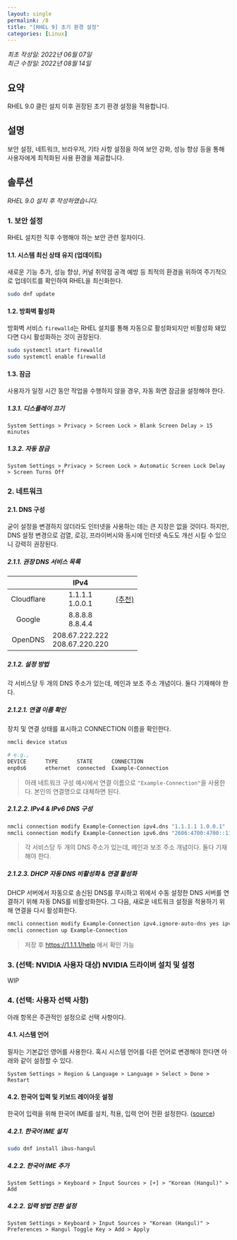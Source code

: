 ```yaml
---
layout: single
permalink: /8
title: "[RHEL 9] 초기 환경 설정"
categories: [Linux]
---
```


*최초 작성일: 2022년 06월 07일*  
*최근 수정일: 2022년 08월 14일*

## 요약

RHEL 9.0 클린 설치 이후 권장된 초기 환경 설정을 적용합니다.

## 설명

보안 설정, 네트워크, 브라우저, 기타 사항 설정을 하여 보안 강화, 성능 향상 등을 통해 사용자에게 최적화된 사용 환경을 제공합니다.

## 솔루션

*RHEL 9.0 설치 후 작성하였습니다.*

### 1. 보안 설정

RHEL 설치한 직후 수행해야 하는 보안 관련 절차이다.

#### 1.1. 시스템 최신 상태 유지 (업데이트)

새로운 기능 추가, 성능 향상, 커널 취약점 공격 예방 등 최적의 환경을 위하여 주기적으로 업데이트를 확인하여 RHEL을 최신화한다.

```bash
sudo dnf update
```

#### 1.2. 방화벽 활성화

방화벽 서비스 `firewalld`는 RHEL 설치를 통해 자동으로 활성화되지만 비활성화 돼있다면 다시 활성화하는 것이 권장된다.

```bash
sudo systemctl start firewalld
sudo systemctl enable firewalld
```

#### 1.3. 잠금

사용자가 일정 시간 동안 작업을 수행하지 않을 경우, 자동 화면 잠금을 설정해야 한다.

##### 1.3.1. 디스플레이 끄기

```text
System Settings > Privacy > Screen Lock > Blank Screen Delay > 15 minutes
```

##### 1.3.2. 자동 잠금

```text
System Settings > Privacy > Screen Lock > Automatic Screen Lock Delay > Screen Turns Off
```

### 2. 네트워크

#### 2.1. DNS 구성

굳이 설정을 변경하지 않더라도 인터넷을 사용하는 데는 큰 지장은 없을 것이다. 하지만, DNS 설정 변경으로 검열, 로깅, 프라이버시와 동시에 인터넷 속도도 개선 시킬 수 있으니 강력히 권장된다.

##### 2.1.1. 권장 DNS 서비스 목록

|            | IPv4                             |       |
| :--------: | :------------------------------: | :---: |
| Cloudflare | 1.1.1.1<br>1.0.0.1               | [(추천)](https://developers.cloudflare.com/1.1.1.1/setup-1.1.1.1/macos/) |
| Google     | 8.8.8.8<br>8.8.4.4               |       |
| OpenDNS    | 208.67.222.222<br>208.67.220.220 |       |

##### 2.1.2. 설정 방법

각 서비스당 두 개의 DNS 주소가 있는데, 메인과 보조 주소 개념이다. 둘다 기재해야 한다.

##### 2.1.2.1. 연결 이름 확인

장치 및 연결 상태를 표시하고 CONNECTION 이름을 확인한다.

```bash
nmcli device status

# e.g.,
DEVICE      TYPE      STATE      CONNECTION
enp0s6      ethernet  connected  Example-Connection
```

> 아래 네트워크 구성 예시에서 연결 이름으로 `"Example-Connection"`을 사용한다. 본인의 연결명으로 대체하면 된다.

##### 2.1.2.2. IPv4 & IPv6 DNS 구성

```bash
nmcli connection modify Example-Connection ipv4.dns "1.1.1.1 1.0.0.1"
nmcli connection modify Example-Connection ipv6.dns "2606:4700:4700::1111 2606:4700:4700::1001"
```

> 각 서비스당 두 개의 DNS 주소가 있는데, 메인과 보조 주소 개념이다. 둘다 기재해야 한다.
>

##### 2.1.2.3. DHCP 자동 DNS 비활성화 & 연결 활성화

DHCP 서버에서 자동으로 송신된 DNS를 무시하고 위에서 수동 설정한 DNS 서버를 연결하기 위해 자동 DNS를 비활성화한다. 그 다음, 새로운 네트워크 설정을 적용하기 위해 연결을 다시 활성화한다.

```bash
nmcli connection modify Example-Connection ipv4.ignore-auto-dns yes ipv6.ignore-auto-dns yes
nmcli connection up Example-Connection
```

> 저장 후 <https://1.1.1.1/help> 에서 확인 가능

### 3. (선택: NVIDIA 사용자 대상) NVIDIA 드라이버 설치 및 설정

WIP

### 4. (선택: 사용자 선택 사항)

아래 항목은 주관적인 설정으로 선택 사항이다.

#### 4.1. 시스템 언어

필자는 기본값인 영어를 사용한다. 혹시 시스템 언어를 다른 언어로 변경해야 한다면 아래와 같이 설정할 수 있다.

```text
System Settings > Region & Language > Language > Select > Done > Restart
```

#### 4.2. 한국어 입력 및 키보드 레이아웃 설정

한국어 입력을 위해 한국어 IME를 설치, 적용, 입력 언어 전환 설정한다. ([source](https://access.redhat.com/documentation/en-us/red_hat_enterprise_linux/8/html/using_the_desktop_environment_in_rhel_8/assembly_enabling-chinese-japanese-or-korean-text-input_using-the-desktop-environment-in-rhel-8))

##### 4.2.1. 한국어 IME 설치

```bash
sudo dnf install ibus-hangul
```

##### 4.2.2. 한국어 IME 추가

```text
System Settings > Keyboard > Input Sources > [+] > "Korean (Hangul)" > Add
```

##### 4.2.2. 입력 방법 전환 설정

```text
System Settings > Keyboard > Input Sources > "Korean (Hangul)" > Preferences > Hangul Toggle Key > Add > Apply
```
